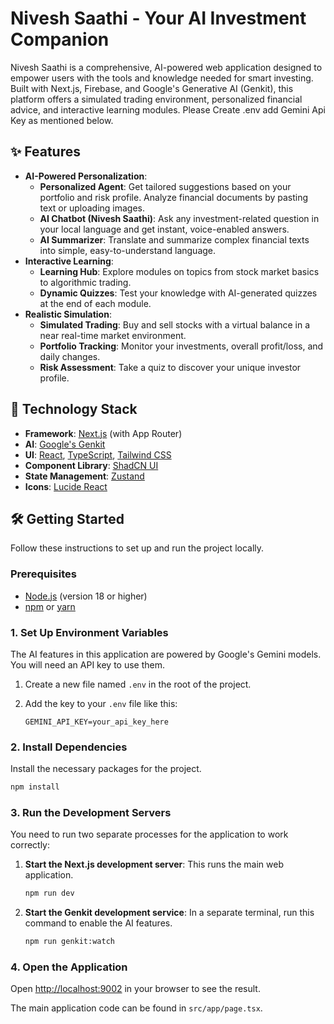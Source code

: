 # Nivesh Saathi - Your AI Investment Companion

Nivesh Saathi is a comprehensive, AI-powered web application designed to empower users with the tools and knowledge needed for smart investing. Built with Next.js, Firebase, and Google's Generative AI (Genkit), this platform offers a simulated trading environment, personalized financial advice, and interactive learning modules.
Please Create .env add Gemini Api Key as mentioned below.

## ✨ Features

*   **AI-Powered Personalization**:
    *   **Personalized Agent**: Get tailored suggestions based on your portfolio and risk profile. Analyze financial documents by pasting text or uploading images.
    *   **AI Chatbot (Nivesh Saathi)**: Ask any investment-related question in your local language and get instant, voice-enabled answers.
    *   **AI Summarizer**: Translate and summarize complex financial texts into simple, easy-to-understand language.
*   **Interactive Learning**:
    *   **Learning Hub**: Explore modules on topics from stock market basics to algorithmic trading.
    *   **Dynamic Quizzes**: Test your knowledge with AI-generated quizzes at the end of each module.
*   **Realistic Simulation**:
    *   **Simulated Trading**: Buy and sell stocks with a virtual balance in a near real-time market environment.
    *   **Portfolio Tracking**: Monitor your investments, overall profit/loss, and daily changes.
    *   **Risk Assessment**: Take a quiz to discover your unique investor profile.

## 🚀 Technology Stack

*   **Framework**: [Next.js](https://nextjs.org/) (with App Router)
*   **AI**: [Google's Genkit](https://firebase.google.com/docs/genkit)
*   **UI**: [React](https://reactjs.org/), [TypeScript](https://www.typescriptlang.org/), [Tailwind CSS](https://tailwindcss.com/)
*   **Component Library**: [ShadCN UI](https://ui.shadcn.com/)
*   **State Management**: [Zustand](https://zustand-demo.pmnd.rs/)
*   **Icons**: [Lucide React](https://lucide.dev/)

## 🛠️ Getting Started

Follow these instructions to set up and run the project locally.

### Prerequisites

*   [Node.js](https://nodejs.org/) (version 18 or higher)
*   [npm](https://www.npmjs.com/) or [yarn](https://yarnpkg.com/)

### 1. Set Up Environment Variables

The AI features in this application are powered by Google's Gemini models. You will need an API key to use them.

1.  Create a new file named `.env` in the root of the project.
2.  Add the key to your `.env` file like this:

    ```env
    GEMINI_API_KEY=your_api_key_here
    ```

### 2. Install Dependencies

Install the necessary packages for the project.

```bash
npm install
```

### 3. Run the Development Servers

You need to run two separate processes for the application to work correctly:

1.  **Start the Next.js development server**:
    This runs the main web application.
    ```bash
    npm run dev
    ```

2.  **Start the Genkit development service**:
    In a separate terminal, run this command to enable the AI features.
    ```bash
    npm run genkit:watch
    ```

### 4. Open the Application

Open [http://localhost:9002](http://localhost:9002) in your browser to see the result.

The main application code can be found in `src/app/page.tsx`.
